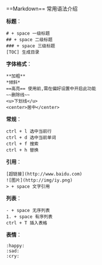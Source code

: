 ==Markdown== 常用语法介绍

**标题**：

```
# + space 一级标题
## + space 二级标题
### + space 三级标题
[TOC] 生成目录
```

**字体格式**：

```
**加粗**
*倾斜*
==高亮== 使用前,需在偏好设置中开启此功能
~~删除线~~
<u>下划线</u>
<center>居中</center>
```

**常规**：

```
ctrl + l 选中当前行
ctrl + d 选中当前单词
ctrl + f 搜索
ctrl + h 替换
```

**引用**：

```
[超链接](http://www.baidu.com)
![图片](http://img/iy.png)
> + space 文字引用 
```

**列表**：

```
- + space 无序列表
1. + space 有序列表
ctrl + T 插入表格
```

**表情**：

```
:happy:
:sad:
:cry:
```